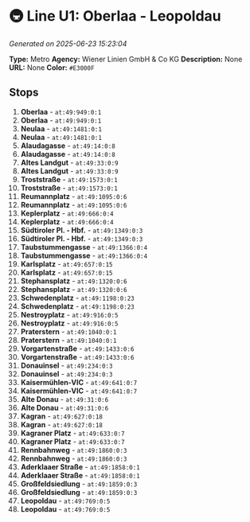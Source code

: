 # 🚇 Line U1: Oberlaa - Leopoldau

*Generated on 2025-06-23 15:23:04*

**Type:** Metro
**Agency:** Wiener Linien GmbH & Co KG
**Description:** None
**URL:** None
**Color:** `#E3000F`

## Stops

1. **Oberlaa** - `at:49:949:0:1`
2. **Oberlaa** - `at:49:949:0:1`
3. **Neulaa** - `at:49:1481:0:1`
4. **Neulaa** - `at:49:1481:0:1`
5. **Alaudagasse** - `at:49:14:0:8`
6. **Alaudagasse** - `at:49:14:0:8`
7. **Altes Landgut** - `at:49:33:0:9`
8. **Altes Landgut** - `at:49:33:0:9`
9. **Troststraße** - `at:49:1573:0:1`
10. **Troststraße** - `at:49:1573:0:1`
11. **Reumannplatz** - `at:49:1095:0:6`
12. **Reumannplatz** - `at:49:1095:0:6`
13. **Keplerplatz** - `at:49:666:0:4`
14. **Keplerplatz** - `at:49:666:0:4`
15. **Südtiroler Pl. - Hbf.** - `at:49:1349:0:3`
16. **Südtiroler Pl. - Hbf.** - `at:49:1349:0:3`
17. **Taubstummengasse** - `at:49:1366:0:4`
18. **Taubstummengasse** - `at:49:1366:0:4`
19. **Karlsplatz** - `at:49:657:0:15`
20. **Karlsplatz** - `at:49:657:0:15`
21. **Stephansplatz** - `at:49:1320:0:6`
22. **Stephansplatz** - `at:49:1320:0:6`
23. **Schwedenplatz** - `at:49:1198:0:23`
24. **Schwedenplatz** - `at:49:1198:0:23`
25. **Nestroyplatz** - `at:49:916:0:5`
26. **Nestroyplatz** - `at:49:916:0:5`
27. **Praterstern** - `at:49:1040:0:1`
28. **Praterstern** - `at:49:1040:0:1`
29. **Vorgartenstraße** - `at:49:1433:0:6`
30. **Vorgartenstraße** - `at:49:1433:0:6`
31. **Donauinsel** - `at:49:234:0:3`
32. **Donauinsel** - `at:49:234:0:3`
33. **Kaisermühlen-VIC** - `at:49:641:0:7`
34. **Kaisermühlen-VIC** - `at:49:641:0:7`
35. **Alte Donau** - `at:49:31:0:6`
36. **Alte Donau** - `at:49:31:0:6`
37. **Kagran** - `at:49:627:0:18`
38. **Kagran** - `at:49:627:0:18`
39. **Kagraner Platz** - `at:49:633:0:7`
40. **Kagraner Platz** - `at:49:633:0:7`
41. **Rennbahnweg** - `at:49:1860:0:3`
42. **Rennbahnweg** - `at:49:1860:0:3`
43. **Aderklaaer Straße** - `at:49:1858:0:1`
44. **Aderklaaer Straße** - `at:49:1858:0:1`
45. **Großfeldsiedlung** - `at:49:1859:0:3`
46. **Großfeldsiedlung** - `at:49:1859:0:3`
47. **Leopoldau** - `at:49:769:0:5`
48. **Leopoldau** - `at:49:769:0:5`